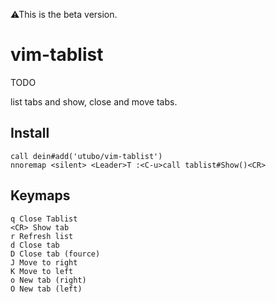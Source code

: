 ⚠This is the beta version.

# vim-tablist

TODO

list tabs and show, close and move tabs.

## Install

```vim
call dein#add('utubo/vim-tablist')
nnoremap <silent> <Leader>T :<C-u>call tablist#Show()<CR>
```

## Keymaps
```
q Close Tablist
<CR> Show tab
r Refresh list
d Close tab
D Close tab (fource)
J Move to right
K Move to left
o New tab (right)
O New tab (left)
```

